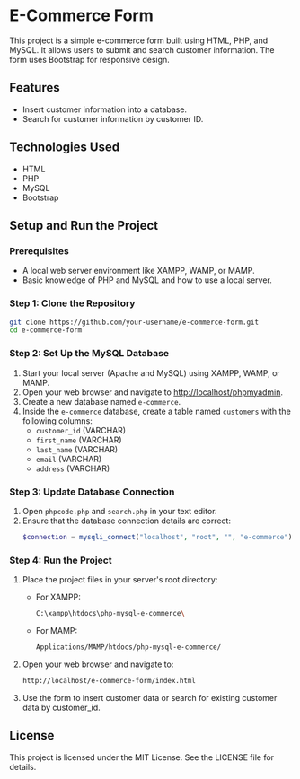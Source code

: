 # E-Commerce Form

This project is a simple e-commerce form built using HTML, PHP, and MySQL. It allows users to submit and search customer information. The form uses Bootstrap for responsive design.

## Features
- Insert customer information into a database.
- Search for customer information by customer ID.

## Technologies Used
- HTML
- PHP
- MySQL
- Bootstrap

## Setup and Run the Project

### Prerequisites
- A local web server environment like XAMPP, WAMP, or MAMP.
- Basic knowledge of PHP and MySQL and how to use a local server.

### Step 1: Clone the Repository
```sh
git clone https://github.com/your-username/e-commerce-form.git
cd e-commerce-form
```

### Step 2: Set Up the MySQL Database
1. Start your local server (Apache and MySQL) using XAMPP, WAMP, or MAMP.
2. Open your web browser and navigate to [http://localhost/phpmyadmin](http://localhost/phpmyadmin).
3. Create a new database named `e-commerce`.
4. Inside the `e-commerce` database, create a table named `customers` with the following columns:
   - `customer_id` (VARCHAR)
   - `first_name` (VARCHAR)
   - `last_name` (VARCHAR)
   - `email` (VARCHAR)
   - `address` (VARCHAR)

### Step 3: Update Database Connection
1. Open `phpcode.php` and `search.php` in your text editor.
2. Ensure that the database connection details are correct:
   ```php
   $connection = mysqli_connect("localhost", "root", "", "e-commerce");
   ```
### Step 4: Run the Project

1. Place the project files in your server's root directory:
   - For XAMPP: 
     ```sh
     C:\xampp\htdocs\php-mysql-e-commerce\
     ```
   - For MAMP: 
     ```sh
     Applications/MAMP/htdocs/php-mysql-e-commerce/
     ```
  
2. Open your web browser and navigate to:
   ```sh
   http://localhost/e-commerce-form/index.html
   ```
3. Use the form to insert customer data or search for existing customer data by customer_id.
   
## License
This project is licensed under the MIT License. See the LICENSE file for details.
